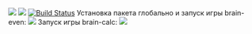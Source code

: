 <a href="https://codeclimate.com/github/vladimirloskutov/php-project-lvl1/maintainability"><img src="https://api.codeclimate.com/v1/badges/a8817a3ba5a7f019f53c/maintainability" /></a>
<a href="https://codeclimate.com/github/vladimirloskutov/php-project-lvl1/test_coverage"><img src="https://api.codeclimate.com/v1/badges/a8817a3ba5a7f019f53c/test_coverage" /></a>
[![Build Status](https://travis-ci.com/vladimirloskutov/php-project-lvl1.svg?branch=master)](https://travis-ci.com/vladimirloskutov/php-project-lvl1)
Установка пакета глобально и запуск игры brain-even:
<a href="https://asciinema.org/a/yaFZeg2JunYGdxGUQrDXSYlcy" target="_blank"><img src="https://asciinema.org/a/yaFZeg2JunYGdxGUQrDXSYlcy.svg" /></a>
Запуск игры brain-calc:
<a href="https://asciinema.org/a/aGpooXWDbzljTuLMzG1EbadNS" target="_blank"><img src="https://asciinema.org/a/aGpooXWDbzljTuLMzG1EbadNS.svg" /></a>


